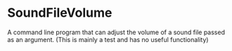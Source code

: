 # SoundFileVolume
A command line program that can adjust the volume of a sound file passed as an argument.
(This is mainly a test and has no useful functionality)
